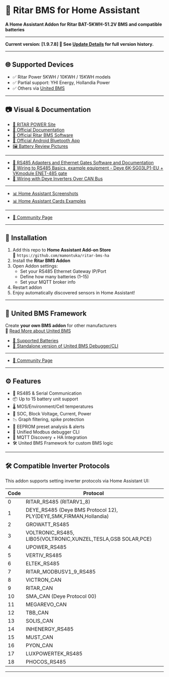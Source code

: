 # 🔋 Ritar BMS for Home Assistant
**A Home Assistant Addon for Ritar BAT-5KWH-51.2V BMS and compatible batteries**

---

**Current version: [1.9.7.8] 🧾  See [Update Details](https://github.com/mamontuka/ritar-bms-ha/blob/main/CHANGELOG.md) for full version history.**

---

## 🌐 Supported Devices

- ✅ Ritar Power 5KWH / 10KWH / 15KWH models
- ✅ Partial support: YHI Energy, Hollandia Power
- ✅ Others via [United BMS](https://github.com/mamontuka/ritar-bms-ha/blob/main/united_bms/united_bms_modules/README.md)

---

## 📷 Visual & Documentation

- [📄 RITAR POWER Site](https://www.gptess.com/lithium-ion_battery_System/66.html)
- [📄 Official Documentation](https://github.com/mamontuka/ritar-bms-ha/tree/main/software_and_documentation/Ritar_official_software_and_documentation/documentation)
- [🔧 Official Ritar BMS Software](https://github.com/mamontuka/ritar-bms-ha/tree/main/software_and_documentation/Ritar_official_software_and_documentation/software/windows)
- [📱 Official Android Bluetooth App](https://github.com/mamontuka/ritar-bms-ha/tree/main/software_and_documentation/Ritar_official_software_and_documentation/software/android)
- [🖼 Battery Review Pictures](https://github.com/mamontuka/ritar-bms-ha/blob/main/software_and_documentation/Ritar_official_software_and_documentation/review_pictures/README.md)

---

- [🔌 RS485 Adapters and Ethernet Gates Software and Documentation](https://github.com/mamontuka/ritar-bms-ha/tree/main/software_and_documentation/RS485_adapters_and_ethernet_gates)
- [🔌 Wiring to RS485 Basics, example equipment - Deye 6K-SG03LP1-EU + VKmodule ENET-485 gate](https://github.com/mamontuka/ritar-bms-ha/tree/main/software_and_documentation/RS485_adapters_and_ethernet_gates/VKmodule.com.ua_Enet-485/README.md)
- [🔌 Wiring with Deye Inverters Over CAN Bus](https://github.com/mamontuka/ritar-bms-ha/blob/main/software_and_documentation/RS485_adapters_and_ethernet_gates/UNDOCUMENTED_WIRING_WITH_DEYE/README.md)

---

- [📊 Home Assistant Screenshots](https://github.com/mamontuka/ritar-bms-ha/blob/main/software_and_documentation/Homeassistant/homeassistant_screenshots/README.md)
- [📊 Home Assistant Cards Examples](https://github.com/mamontuka/ritar-bms-ha/tree/main/software_and_documentation/Homeassistant/homeassistant_cards)
---

- [💬 Community Page](https://community.home-assistant.io/t/ritar-bat-5kwh-51-2v-lifepo4-battery/)

---

## 🔧 Installation

1. Add this repo to **Home Assistant Add-on Store**  
   📍 `https://github.com/mamontuka/ritar-bms-ha`
2. Install the **Ritar BMS Addon**
3. Open Addon settings:
   - Set your RS485 Ethernet Gateway IP/Port
   - Define how many batteries (1–15)
   - Set your MQTT broker info
4. Restart addon
5. Enjoy automatically discovered sensors in Home Assistant!

---

## 🧩 United BMS Framework

Create **your own BMS addon** for other manufacturers  
🔗 [Read More about United BMS](https://github.com/mamontuka/ritar-bms-ha/blob/main/united_bms/README.md)

- [🔋 Supported Batteries](https://github.com/mamontuka/ritar-bms-ha/blob/main/united_bms/united_bms_modules/README.md)
- [🧰 Standalone version of United BMS Debugger/CLI](https://github.com/mamontuka/ritar-bms-ha/tree/main/united_bms/united_bms_standalone_cli)

---

- [💬 Community Page](https://community.home-assistant.io/t/united-bms-framework/)

---

## ⚙️ Features

- 🔁 RS485 & Serial Communication
- 📦 Up to 15 battery unit support
- 🌡 MOS/Environment/Cell temperatures
- 🔋 SOC, Block Voltage, Current, Power
- 📉 Graph filtering, spike protection
- 🧠 EEPROM preset analysis & alerts
- 🧪 Unified Modbus debugger CLI
- 📢 MQTT Discovery + HA Integration
- 🛠 United BMS Framework for custom BMS logic

---

## 🛠 Compatible Inverter Protocols

This addon supports setting inverter protocols via Home Assistant UI:

| Code | Protocol |
|------|----------|
| 0  | RITAR_RS485 (RITARV1_8) |
| 1  | DEYE_RS485 (Deye BMS Protocol 12), PLY(DEYE,SMK,FIRMAN,Hollandia) |
| 2  | GROWATT_RS485 |
| 3  | VOLTRONIC_RS485, LIB05(VOLTRONIC,XUNZEL,TESLA,GSB SOLAR,PCE) |
| 4  | UPOWER_RS485 |
| 5  | VERTIV_RS485 |
| 6  | ELTEK_RS485 |
| 7  | RITAR_MODBUSV1_9_RS485 |
| 8  | VICTRON_CAN |
| 9  | RITAR_CAN |
| 10 | SMA_CAN (Deye Protocol 00) |
| 11 | MEGAREVO_CAN |
| 12 | TBB_CAN |
| 13 | SOLIS_CAN |
| 14 | INHENERGY_RS485 |
| 15 | MUST_CAN |
| 16 | PYON_CAN |
| 17 | LUXPOWERTEK_RS485 |
| 18 | PHOCOS_RS485 |

---
